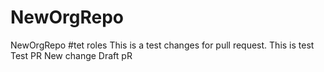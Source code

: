 # NewOrgRepo
NewOrgRepo
#tet roles
This is a test changes for pull request.
This is test
Test PR
New change
Draft pR
